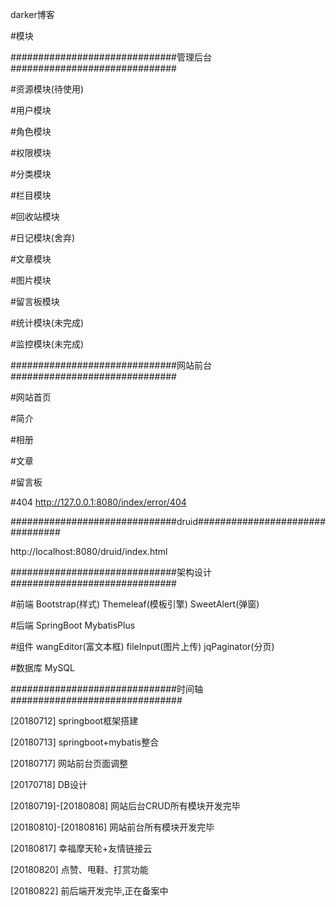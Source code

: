 darker博客

#模块

##############################管理后台##############################

#资源模块(待使用)

#用户模块

#角色模块

#权限模块

#分类模块

#栏目模块

#回收站模块

#日记模块(舍弃)

#文章模块

#图片模块

#留言板模块

#统计模块(未完成)

#监控模块(未完成)

##############################网站前台##############################

#网站首页

#简介

#相册

#文章

#留言板

#404 http://127.0.0.1:8080/index/error/404

##############################druid################################

http://localhost:8080/druid/index.html

##############################架构设计##############################

#前端 Bootstrap(样式) Themeleaf(模板引擎) SweetAlert(弹窗)

#后端 SpringBoot MybatisPlus

#组件 wangEditor(富文本框) fileInput(图片上传) jqPaginator(分页)

#数据库 MySQL

##############################时间轴###############################

[20180712] springboot框架搭建

[20180713] springboot+mybatis整合

[20180717] 网站前台页面调整

[20170718] DB设计

[20180719]-[20180808] 网站后台CRUD所有模块开发完毕

[20180810]-[20180816] 网站前台所有模块开发完毕

[20180817] 幸福摩天轮+友情链接云

[20180820] 点赞、甩鞋、打赏功能

[20180822] 前后端开发完毕,正在备案中
